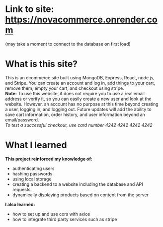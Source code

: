 # Link to site: https://novacommerce.onrender.com

(may take a moment to connect to the database on first load)

# What is this site?

This is an ecommerce site built using MongoDB, Express, React, node.js, and Stripe. You can create an account and log in, add things to your cart, remove them, empty your cart, and checkout using stripe.
<br>**Note:** To use this website, it does not require you to use a real email address or verify it, so you can easily create a new user and look at the website. However, an account has no purpose at this time beyond creating a user, logging in, and logging out. Future updates will add the ability to save cart information, order history, and user information beyond an email/password.
<br>_To test a successful checkout, use card number 4242 4242 4242 4242_

# What I learned

**This project reinforced my knowledge of:**

- authenticating users
- hashing passwords
- using local storage
- creating a backend to a website including the database and API requests
- dynamically displaying products based on content from the server

**I also learned:**

- how to set up and use cors with axios
- how to integrate third party services such as stripe
